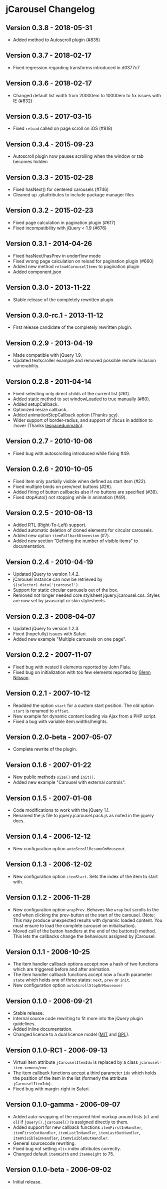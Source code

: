 jCarousel Changelog
===================

Version 0.3.8 - 2018-05-31
--------------------------

  * Added method to Autoscroll plugin (#835)

Version 0.3.7 - 2018-02-17
--------------------------

  * Fixed regression regarding transforms introduced in d0377c7

Version 0.3.6 - 2018-02-17
--------------------------

  * Changed default list width from 20000em to 10000em to fix issues with IE (#832)

Version 0.3.5 - 2017-03-15
--------------------------

  * Fixed `reload` called on page scroll on iOS (#818)

Version 0.3.4 - 2015-09-23
--------------------------

  * Autoscroll plugin now pauses scrolling when the window or tab becomes hidden

Version 0.3.3 - 2015-02-28
--------------------------

  * Fixed hasNext() for centered carousels (#746)
  * Cleaned up .gitattributes to include package manager files

Version 0.3.2 - 2015-02-23
--------------------------

  * Fixed page calculation in pagination plugin (#617)
  * Fixed incompatibility with jQuery < 1.9 (#676)

Version 0.3.1 - 2014-04-26
--------------------------

  * Fixed hasNext/hasPrev in underflow mode
  * Fixed wrong page calculation on reload for pagination plugin (#660)
  * Added new method `reloadCarouselItems` to pagination plugin
  * Added component.json

Version 0.3.0 - 2013-11-22
--------------------------

  * Stable release of the completely rewritten plugin.

Version 0.3.0-rc.1 - 2013-11-12
--------------------------

  * First release candidate of the completely rewritten plugin.

Version 0.2.9 - 2013-04-19
--------------------------

  * Made compatible with jQuery 1.9.
  * Updated textscroller example and removed possible remote inclusion vulnerability.

Version 0.2.8 - 2011-04-14
--------------------------

  * Fixed selecting only direct childs of the current list (#61).
  * Added static method to set windowLoaded to true manually (#60).
  * Added setupCallback.
  * Optimized resize callback.
  * Added animationStepCallback option (Thanks [scy](https://github.com/scy)).
  * Wider support of border-radius, and support of :focus in addition to :hover (Thanks [lespacedunmatin](https://github.com/lespacedunmatin)).

Version 0.2.7 - 2010-10-06
--------------------------

  * Fixed bug with autoscrolling introduced while fixing #49.

Version 0.2.6 - 2010-10-05
--------------------------

  * Fixed item only partially visible when defined as start item (#22).
  * Fixed multiple binds on prev/next buttons (#26).
  * Added firing of button callbacks also if no buttons are specified (#39).
  * Fixed stopAuto() not stopping while in animation (#49).

Version 0.2.5 - 2010-08-13
--------------------------

  * Added RTL (Right-To-Left) support.
  * Added automatic deletion of cloned elements for circular carousels.
  * Added new option `itemFallbackDimension` (#7).
  * Added new section "Defining the number of visible items" to documentation.

Version 0.2.4 - 2010-04-19
--------------------------

  * Updated jQuery to version 1.4.2.
  * jCarousel instance can now be retrieved by `$(selector).data('jcarousel')`.
  * Support for static circular carousels out of the box.
  * Removed not longer needed core stylsheet jquery.jcarousel.css. Styles are now set by javascript or skin stylesheets.

Version 0.2.3 - 2008-04-07
--------------------------

  * Updated  jQuery to version 1.2.3.
  * Fixed (hopefully) issues with Safari.
  * Added new example "Multiple carousels on one page".

Version 0.2.2 - 2007-11-07
--------------------------

  * Fixed bug with nested li elements reported by John Fiala.
  * Fixed bug on initialization with too few elements reported by [Glenn Nilsson](http://groups.google.com/group/jquery-en/browse_thread/thread/455edd3814bf2d9c/86f35001bb483024).

Version 0.2.1 - 2007-10-12
--------------------------

  * Readded the option `start` for a custom start position. The old option `start` is renamed to `offset`.
  * New example for dynamic content loading via Ajax from a PHP script.
  * Fixed a bug with variable item widths/heights.

Version 0.2.0-beta - 2007-05-07
--------------------------

  * Complete rewrite of the plugin.

Version 0.1.6 - 2007-01-22
--------------------------

  * New public methods `size()` and `init()`.
  * Added new example "Carousel with external controls".

Version 0.1.5 - 2007-01-08
--------------------------

  * Code modifications to work with the jQuery 1.1.
  * Renamed the js file to jquery.jcarousel.pack.js as noted in the jquery docs.

Version 0.1.4 - 2006-12-12
--------------------------

  * New configuration option `autoScrollResumeOnMouseout`.

Version 0.1.3 - 2006-12-02
--------------------------

  * New configuration option `itemStart`. Sets the index of the item to start with.

Version 0.1.2 - 2006-11-28
--------------------------

  * New configuration option `wrapPrev`. Behaves like `wrap` but scrolls to the end when clicking the prev-button at the start of the carousel. (Note: This may produce unexpected results with dynamic loaded content. You must ensure to load the complete carousel on initialisation).
  * Moved call of the button handlers at the end of the buttons() method. This lets the callbacks change the behaviours assigned by jCarousel.

Version 0.1.1 - 2006-10-25
--------------------------

  * The item handler callback options accept now a hash of two functions which are triggered before and after animation.
  * The item handler callback functions accept now a fourth parameter `state` which holds one of three states: `next`, `prev` or `init`.
  * New configuration option `autoScrollStopOnMouseover`

Version 0.1.0 - 2006-09-21
--------------------------

  * Stable release.
  * Internal source code rewriting to fit more into the jQuery plugin guidelines.
  * Added inline documentation.
  * Changed licence to a dual licence model (<a href="http://www.opensource.org/licenses/mit-license.php">MIT</a> and <a href="http://www.opensource.org/licenses/gpl-license.php">GPL</a>).

Version 0.1.0-RC1 - 2006-09-13
--------------------------

  * Virtual item attribute `jCarouselItemIdx` is replaced by a class `jcarousel-item-<em>n</em>`.
  * The item callback functions accept a third parameter `idx` which holds the position of the item in the list (formerly the attribute `jCarouselItemIdx`).
  * Fixed bug with margin-right in Safari.

Version 0.1.0-gamma - 2006-09-07
--------------------------

  * Added auto-wrapping of the required html markup around lists (`ul` and `ol`) if `jQuery().jcarousel()` is assigned directly to them.
  * Added support for new callback functions `itemFirstInHandler`, `itemFirstOutHandler`, `itemLastInHandler`, `itemLastOutHandler`, `itemVisibleInHandler`, `itemVisibleOutHandler`.
  * General sourcecode rewriting.
  * Fixed bug not setting `<li>` index attributes correctly.
  * Changed default `itemWidth` and `itemHeight` to 75.

Version 0.1.0-beta - 2006-09-02
--------------------------

  * Initial release.
